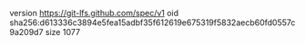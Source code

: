 version https://git-lfs.github.com/spec/v1
oid sha256:d613336c3894e5fea15adbf35f612619e675319f5832aecb60fd0557c9a209d7
size 1077
